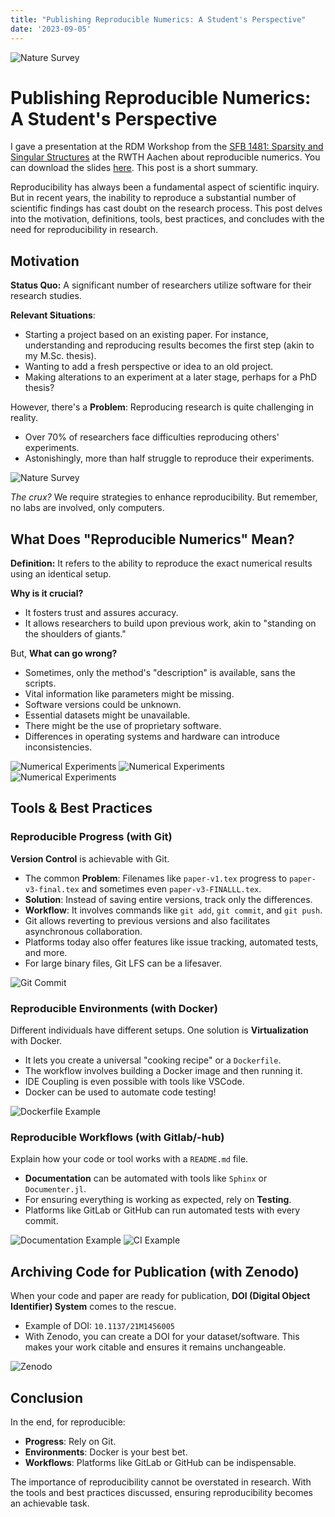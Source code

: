 ```yaml
---
title: "Publishing Reproducible Numerics: A Student's Perspective"
date: '2023-09-05'
---
```


![Nature Survey](/repro-numerics.png)

# Publishing Reproducible Numerics: A Student's Perspective

I gave a presentation at the RDM Workshop from the [SFB 1481: Sparsity and Singular Structures](https://www.sfb-s3.de/) at the RWTH Aachen about reproducible numerics. You can download the slides [here](/talks/presentation_c622ad28b665e7b61ce86733b96942111df15e1b.pdf). This post is a short summary.

Reproducibility has always been a fundamental aspect of scientific inquiry. But in recent years, the inability to reproduce a substantial number of scientific findings has cast doubt on the research process. This post delves into the motivation, definitions, tools, best practices, and concludes with the need for reproducibility in research.

## Motivation

**Status Quo:** A significant number of researchers utilize software for their research studies.

**Relevant Situations**:
- Starting a project based on an existing paper. For instance, understanding and reproducing results becomes the first step (akin to my M.Sc. thesis).
- Wanting to add a fresh perspective or idea to an old project.
- Making alterations to an experiment at a later stage, perhaps for a PhD thesis?

However, there's a **Problem**: Reproducing research is quite challenging in reality.

- Over 70% of researchers face difficulties reproducing others' experiments.
- Astonishingly, more than half struggle to reproduce their experiments.

![Nature Survey](/nature-survey.png)

_The crux?_ We require strategies to enhance reproducibility. But remember, no labs are involved, only computers.

## What Does "Reproducible Numerics" Mean?

**Definition:** It refers to the ability to reproduce the exact numerical results using an identical setup.

**Why is it crucial?**
- It fosters trust and assures accuracy.
- It allows researchers to build upon previous work, akin to "standing on the shoulders of giants."

But, **What can go wrong?**
- Sometimes, only the method's "description" is available, sans the scripts.
- Vital information like parameters might be missing.
- Software versions could be unknown.
- Essential datasets might be unavailable.
- There might be the use of proprietary software.
- Differences in operating systems and hardware can introduce inconsistencies.

![Numerical Experiments](/exp1.png)
![Numerical Experiments](/exp2.png)
![Numerical Experiments](/exp3.png)

## Tools & Best Practices

### Reproducible Progress (with Git)

**Version Control** is achievable with Git.
- The common **Problem**: Filenames like `paper-v1.tex` progress to `paper-v3-final.tex` and sometimes even `paper-v3-FINALLL.tex`.
- **Solution**: Instead of saving entire versions, track only the differences.
- **Workflow**: It involves commands like `git add`, `git commit`, and `git push`.
- Git allows reverting to previous versions and also facilitates asynchronous collaboration.
- Platforms today also offer features like issue tracking, automated tests, and more.
- For large binary files, Git LFS can be a lifesaver.

![Git Commit](/git-commit.png)

### Reproducible Environments (with Docker)

Different individuals have different setups. One solution is **Virtualization** with Docker.
- It lets you create a universal "cooking recipe" or a `Dockerfile`.
- The workflow involves building a Docker image and then running it.
- IDE Coupling is even possible with tools like VSCode.
- Docker can be used to automate code testing!

![Dockerfile Example](/dockerfile.png)

### Reproducible Workflows (with Gitlab/-hub)

Explain how your code or tool works with a `README.md` file.
- **Documentation** can be automated with tools like `Sphinx` or `Documenter.jl`.
- For ensuring everything is working as expected, rely on **Testing**.
- Platforms like GitLab or GitHub can run automated tests with every commit.

![Documentation Example](/screenshot_docu.jpg)
![CI Example](/ci-example.png)

## Archiving Code for Publication (with Zenodo)

When your code and paper are ready for publication, **DOI (Digital Object Identifier) System** comes to the rescue.
- Example of DOI: `10.1137/21M1456005`
- With Zenodo, you can create a DOI for your dataset/software. This makes your work citable and ensures it remains unchangeable.

![Zenodo](/zenodo.png)

## Conclusion

In the end, for reproducible:
- **Progress**: Rely on Git.
- **Environments**: Docker is your best bet.
- **Workflows**: Platforms like GitLab or GitHub can be indispensable.

The importance of reproducibility cannot be overstated in research. With the tools and best practices discussed, ensuring reproducibility becomes an achievable task.
